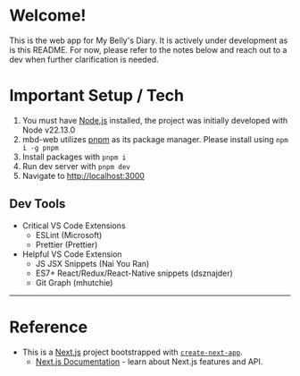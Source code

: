 # Welcome!

This is the web app for My Belly's Diary. It is actively under development as is this README. For now, please refer to the notes below and reach out to a dev when further clarification is needed.

# Important Setup / Tech

1. You must have [Node.js](https://nodejs.org) installed, the project was initially developed with Node v22.13.0
2. mbd-web utilizes [pnpm](https://pnpm.io) as its package manager. Please install using `npm i -g pnpm`
3. Install packages with `pnpm i`
4. Run dev server with `pnpm dev`
5. Navigate to [http://localhost:3000](http://localhost:3000)

## Dev Tools

- Critical VS Code Extensions
  - ESLint (Microsoft)
  - Prettier (Prettier)
- Helpful VS Code Extension
  - JS JSX Snippets (Nai You Ran)
  - ES7+ React/Redux/React-Native snippets (dsznajder)
  - Git Graph (mhutchie)

---

# Reference

- This is a [Next.js](https://nextjs.org) project bootstrapped with [`create-next-app`](https://nextjs.org/docs/app/api-reference/cli/create-next-app).
  - [Next.js Documentation](https://nextjs.org/docs) - learn about Next.js features and API.
